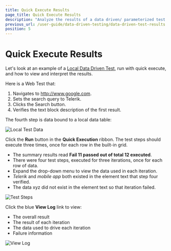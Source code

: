 ```yaml
---
title: Quick Execute Results
page_title: Quick Execute Results
description: "Analyze the results of a data driven/ parameterized test in Test Studio quick execution/ single test run."
previous_url: /user-guide/data-driven-testing/data-driven-test-results.aspx, /user-guide/data-driven-testing/data-driven-test-results
position: 5
---
```

# Quick Execute Results


Let's look at an example of a [Local Data Driven Test](/features/data-driven-testing/local-data-driven-test), run with quick execute, and how to view and interpret the results.

Here is a Web Test that:

1. Navigates to http://www.google.com.
1. Sets the search query to Telerik.
1. Clicks the Search button.
1. Verifies the text block description of the first result.


The fourth step is data bound to a local data table:

![Local Test Data][1]

Click the **Run** button in the **Quick Execution** ribbon. The test steps should execute three times, once for each row in the built-in grid.


- The summary results read **Fail 11 passed out of total 12 executed**.
- There were four test steps, executed for three iterations, once for each row of data.
- Expand the drop-down menu to view the data used in each iteration.
- *Telerik* and *mobile app* both existed in the element text that step four verified.
- The data xyz did not exist in the element text so that iteration failed.

![Test Steps][2]

Click the blue **View Log** link to view:

- The overall result
- The result of each iteration
- The data used to drive each iteration
- Failure information

![View Log][3]

[1]: /img/features/data-driven-testing/quick-execute-results/fig1.png
[2]: /img/features/data-driven-testing/quick-execute-results/fig2.png
[3]: /img/features/data-driven-testing/quick-execute-results/fig3.png